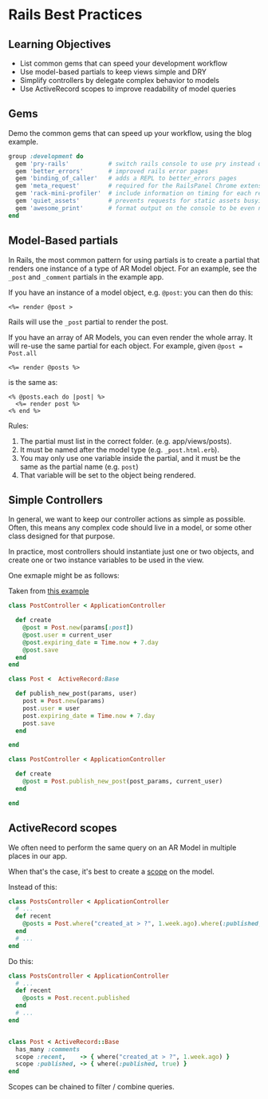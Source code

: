 # Rails Best Practices

## Learning Objectives

* List common gems that can speed your development workflow
* Use model-based partials to keep views simple and DRY
* Simplify controllers by delegate complex behavior to models
* Use ActiveRecord scopes to improve readability of model queries

## Gems

Demo the common gems that can speed up your workflow, using the blog example.

```ruby
group :development do
  gem 'pry-rails'           # switch rails console to use pry instead of irb
  gem 'better_errors'       # improved rails error pages
  gem 'binding_of_caller'   # adds a REPL to better_errors pages
  gem 'meta_request'        # required for the RailsPanel Chrome extension
  gem 'rack-mini-profiler'  # include information on timing for each requests
  gem 'quiet_assets'        # prevents requests for static assets busying your logs
  gem 'awesome_print'       # format output on the console to be even nicer
end
```

## Model-Based partials

In Rails, the most common pattern for using partials is to create a partial that
renders one instance of a type of AR Model object. For an example, see the
`_post` and `_comment` partials in the example app.

If you have an instance of a model object, e.g. `@post`: you can then do this:

```
<%= render @post >
```

Rails will use the `_post` partial to render the post.

If you have an array of AR Models, you can even render the whole array. It will
re-use the same partial for each object. For example, given `@post = Post.all`

```
<%= render @posts %>
```

is the same as:

```
<% @posts.each do |post| %>
  <%= render post %>
<% end %>
```


Rules:
1. The partial must list in the correct folder. (e.g. app/views/posts).
2. It must be named after the model type (e.g. `_post.html.erb`).
3. You may only use one variable inside the partial, and it must be the same as the partial name (e.g. `post`)
4. That variable will be set to the object being rendered.

## Simple Controllers

In general, we want to keep our controller actions as simple as possible. Often,
this means any complex code should live in a model, or some other class designed
for that purpose.

In practice, most controllers should instantiate just one or two objects, and
create one or two instance variables to be used in the view.

One exmaple might be as follows:

Taken from [this example](http://www.devinterface.com/blog/en/2010/07/rails-best-practices-3-increase-controllers-readability/)

```ruby
class PostController < ApplicationController

  def create
    @post = Post.new(params[:post])
    @post.user = current_user
    @post.expiring_date = Time.now + 7.day
    @post.save  
  end
end
```

```ruby
class Post <  ActiveRecord:Base

  def publish_new_post(params, user)
    post = Post.new(params)
    post.user = user
    post.expiring_date = Time.now + 7.day
    post.save
  end

end

class PostController < ApplicationController

  def create
    @post = Post.publish_new_post(post_params, current_user)
  end

end
```

## ActiveRecord scopes

We often need to perform the same query on an AR Model in multiple places in
our app.

When that's the case, it's best to create a [scope](http://guides.rubyonrails.org/active_record_querying.html#scopes) on
the model.

Instead of this:

```ruby
class PostsController < ApplicationController
  # ...
  def recent
    @posts = Post.where("created_at > ?", 1.week.ago).where(:published, true)
  end
  # ...
end
```

Do this:

```ruby
class PostsController < ApplicationController
  # ...
  def recent
    @posts = Post.recent.published
  end
  # ...
end


class Post < ActiveRecord::Base
  has_many :comments
  scope :recent,    -> { where("created_at > ?", 1.week.ago) }
  scope :published, -> { where(:published, true) }
end
```

Scopes can be chained to filter / combine queries.
